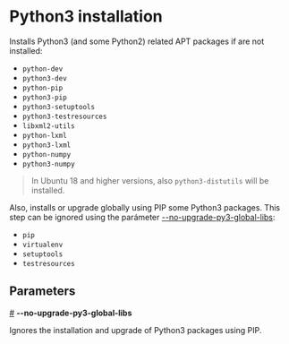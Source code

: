 # Python3 installation

Installs Python3 (and some Python2) related APT packages if are not installed:

- `python-dev`
- `python3-dev`
- `python-pip`
- `python3-pip`
- `python3-setuptools`
- `python3-testresources`
- `libxml2-utils`
- `python-lxml`
- `python3-lxml`
- `python-numpy`
- `python3-numpy`

> In Ubuntu 18 and higher versions, also `python3-distutils` will be installed.

Also, installs or upgrade globally using PIP some Python3 packages. This step can be ignored using the parámeter [--no-upgrade-py3-global-libs](#no-upgrade-py3-global-libs):

- `pip`
- `virtualenv`
- `setuptools`
- `testresources`


## Parameters

<a name="no-upgrade-py3-global-libs" href="#no-upgrade-py3-global-libs">#</a> <b>--no-upgrade-py3-global-libs</b>

Ignores the installation and upgrade of Python3 packages using PIP.
